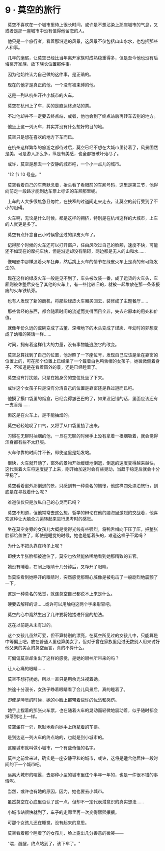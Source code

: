 <link rel="stylesheet" href="../styles/text.css" />
<h1>9 · 莫空的旅行</h1>

  莫空不喜欢在一个城市里待上很长时间，或许是不想沾染上那座城市的气息，又或者是那一座城市中没有值得他留恋的人。

 
他只是一个旅行者，看着那沿途的风景，这风景不仅包括山山水水，也包括那些人和事。

 
几年的磨砺，让莫空已经比当年离开家族时成熟稳重得多，但是至今他也没有后悔离开家族，放下族长位置那件事。

  因为他始终认为自己做的这件事，是正确的。

  现在的他才是真正的他，一个没有被束缚的他。

  这是一列从杭州开往小城市的火车。

  莫空在杭州上了车，买的是直达终点站的票。

  不过他却并不一定要去终点站，或者，他也会到了终点站后再转车去别的地方。

  他坐上这一列火车，其实并没有什么想好的目的地。

  莫空只是想在喜欢的地方下车而已。

 
在杭州这样繁华的旅游之都待过后，莫空已经不想在大城市里待着了，风景固然是美，可是游人那么多，纵是有美感，也全都被破坏殆尽了。

  或许，莫空是想去一个安静的城市吧，一个小一点儿的城市。

  "12 节 10 号座。"

 
莫空看着自己的车票默念着，抬头看了看眼前的车厢号码，这里是第三节，他得向前走一段路才能到达车票上标识的车厢那里呢。

 
上车的人大多很焦急且匆忙，在狭窄的过道间走来走去，让莫空的前行受到了不小的阻碍。

 
火车啊，无论是什么时候，都是这样的拥挤，特别是在杭州这样的大城市，上车的人就更是多了。

  莫空有点怀念自己小时候曾坐过的绿皮火车了。

 
记得那个时候的火车还可以打开窗户，任由风吹过自己的脸颊，速度不快，可能还不如现在的摩托车快，但是沿途却没有阻碍，两边都是无人的山和水……

 
像电影中那样追着火车狂奔，然后跳上火车的情节在绿皮火车上是真的有可能发生的。

 
现在这样的绿皮火车一般是见不到了，车头被改装一番，成了运货的火车头，车厢则被休整后安在了其他的火车上，有一些比较旧的，就被一起堆放在那一条条报废的火车铁轨旁。

  也有人发现了新的商机，将那些绿皮火车厢买回去，装修成了主题餐厅……

 
那些曾经的东西，都会随着时间的流逝而变得面目全非，失去它原本的用处和价值。

 
就像年份久远的瓷碗变成了古董、深埋地下的木头变成了煤炭、年幼时的梦想变成了幼稚的笑话一样……

  时间，拥有着这样伟大的力量，没有事物能逃脱它的改变。

 
莫空总算找到了自己的位置，他对照了一下座位号，发现自己应该是坐在靠窗的位置上的，可在那个位置上已经坐了一个戴着白色鸭舌帽的女孩子，她微微侧着身子，不知道是在看着窗外的景，还是已经睡着了。

  莫空没有打扰她，只是在她身旁的空位处坐了下来。

  或许这个女孩子只是没有分清自己的位置是靠窗还是靠过道而已吧。

 
他摸了摸口袋里的烟盒，已经变得皱巴巴的了，如果没记错的话，里面应该还有一支香烟……

  但这是在火车上，是不能抽烟的。

  莫空轻轻地叹了口气，又将手从口袋里抽了出来。

 
习惯在无聊时抽烟的他，一旦在无聊的时候手上没有拿着一根烟吸着，就会觉得浑身都有些不太舒服。

  火车停靠的时间并不长，即使这里是始发站。

 
很快，火车就开动了，窗外的景物开始缓缓地倒退，倒退的速度变得越来越快，这代表着火车将速度提了上来，刚开始加速时会有些晃动，当趋于稳定后就会十分平稳了。

 
莫空看着窗外那倒退的景，只感到有一种莫名的惆怅，他这样四处漂泊旅行，到底是在寻找着什么呢？

  难道仅仅只是放纵自己的心灵而已吗？

 
莫空不知道，但他常常去这么想，哲学的辩论在他的脑海里激烈的交战着，他喜欢这种让大脑全力运转起来进行思考时的感觉。

 
坐在莫空身旁的女孩儿大概是觉得光线有些强烈，将鸭舌帽向下压了压，把整张脸都给盖住了，即使是睡觉的时候，她也是低着头的，难道这样子不累吗？

  为什么不把头靠在椅子上呢？

  即使大半张脸都被遮住了，莫空也依然能依稀地看到她那精致的五官。

  她没有睡着，在闭上眼睛十几分钟后，又睁开了眼睛。

 
当莫空看到她睁开的眼睛时，突然感觉那颗心脏像是被电击了一般剧烈地震颤了一下。

  这是一种莫名的感觉，就连莫空自己都说不上来是什么。

  硬要去解释的话……或许可以用触电这两个字来形容吧。

  莫空的心中竟然生出了几许要将她搂进怀里的想法。

  这在以前是从未有过的。

 
这个女孩儿虽然可爱，但不算特别的漂亮，在莫空所见过的女孩儿中，只能算是中等偏上吧，放在普通人里也算美女了，但对于曾在家族里见过无数别人用来讨好他父亲的美女的莫空而言，真的不算什么。

  可偏偏莫空却生出了这样的感觉，是她的眼神所带来的吗？

  让人心痛的眼睛……

  莫空不想打扰她，所以一直只是用余光注视着她。

  旅途十分漫长，女孩子睁着眼睛看了会儿风景后，真的睡着了。

  即使是睡觉的时候，她的小脸上都带着些许的忧愁和感伤。

 
她手上捏着的那张火车票，也在随着火车的晃动而轻微地震动着，似乎随时都会掉落到地上一样。

  莫空坐在一旁，默默地看向她手上所拿着的车票。

  是到达这一列火车的终点站的，也就是到小城市的。

  这座城市就叫做小城市，一个有些奇怪的名字。

 
莫空之前曾来过，确实是一座安静平和的城市，或许，这将是适合他居住一段时间的下一个城市吧。

 
远离大城市的喧嚣，去那种小型的城市里住个半年一年的，也是一件很不错的事情呢。

  当然，或许也有她的原因，因为，她也要去小城市。

  虽然莫空在心底里否认了这一点，但却不一定代表潜意识的真实想法……

  小城市站很快就到了，车子的走廊里再一次变得熙熙攘攘。

  可那个女孩儿还在睡觉，没有起来的意思。

  莫空看着那个睡着了的女孩儿，脸上露出几分善意的微笑——

  "喂，醒醒，终点站到了，该下车了。"
